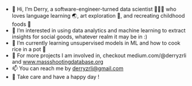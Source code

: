 - 👋 Hi, I’m Derry, a software-engineer-turned data scientist 🧑🏻‍💻 who loves language learning 🌏, art exploration 🎨, and recreating childhood foods 🍲
- 👀 I’m interested in using data analytics and machine learning to extract insights for social goods, whatever realm it may be in :)
- 🌱 I’m currently learning unsupervised models in ML and how to cook rice in a pot 🍚
- 🦄 For more projects I am involved in, checkout medium.com/@derryzrli and www.massshootingdatabase.org 
- 📫 You can reach me by derryzrli@gmail.com
- 💞️ Take care and have a happy day ! 

<!---
derryzrli/derryzrli is a ✨ special ✨ repository because its `README.md` (this file) appears on your GitHub profile.
You can click the Preview link to take a look at your changes.
--->
